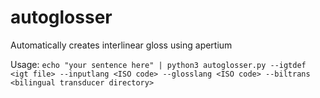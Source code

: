 # autoglosser

Automatically creates interlinear gloss using apertium

Usage: ```echo "your sentence here" | python3 autoglosser.py --igtdef <igt file> --inputlang <ISO code> --glosslang <ISO code> --biltrans <bilingual transducer directory>```

<!-- ![Poster]() -->
